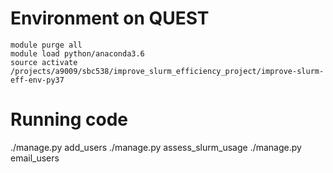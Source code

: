 # Environment on QUEST
```
module purge all
module load python/anaconda3.6
source activate /projects/a9009/sbc538/improve_slurm_efficiency_project/improve-slurm-eff-env-py37
```

# Running code
./manage.py add_users
./manage.py assess_slurm_usage
./manage.py email_users
